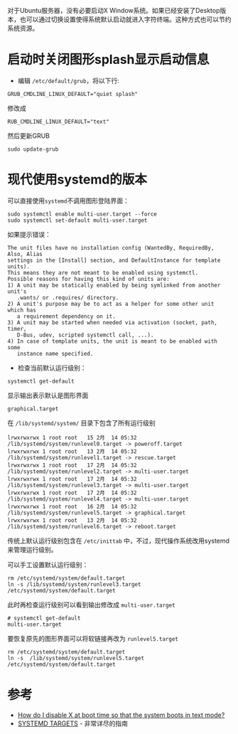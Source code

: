 对于Ubuntu服务器，没有必要启动X Window系统。如果已经安装了Desktop版本，也可以通过切换设置使得系统默认启动就进入字符终端。这种方式也可以节约系统资源。

# 启动时关闭图形splash显示启动信息

* 编辑 `/etc/default/grub`，将以下行:

```
GRUB_CMDLINE_LINUX_DEFAULT="quiet splash"
```

修改成

```
RUB_CMDLINE_LINUX_DEFAULT="text"
```

然后更新GRUB

```
sudo update-grub
```

# 现代使用systemd的版本

可以直接使用`systemd`不调用图形登陆界面：

```
sudo systemctl enable multi-user.target --force
sudo systemctl set-default multi-user.target
```

如果提示错误：

```
The unit files have no installation config (WantedBy, RequiredBy, Also, Alias
settings in the [Install] section, and DefaultInstance for template units).
This means they are not meant to be enabled using systemctl.
Possible reasons for having this kind of units are:
1) A unit may be statically enabled by being symlinked from another unit's
   .wants/ or .requires/ directory.
2) A unit's purpose may be to act as a helper for some other unit which has
   a requirement dependency on it.
3) A unit may be started when needed via activation (socket, path, timer,
   D-Bus, udev, scripted systemctl call, ...).
4) In case of template units, the unit is meant to be enabled with some
   instance name specified.
```

* 检查当前默认运行级别：

```
systemctl get-default
```

显示输出表示默认是图形界面

```
graphical.target
```

在 `/lib/systemd/system/` 目录下包含了所有运行级别

```
lrwxrwxrwx 1 root root   15 2月  14 05:32 /lib/systemd/system/runlevel0.target -> poweroff.target
lrwxrwxrwx 1 root root   13 2月  14 05:32 /lib/systemd/system/runlevel1.target -> rescue.target
lrwxrwxrwx 1 root root   17 2月  14 05:32 /lib/systemd/system/runlevel2.target -> multi-user.target
lrwxrwxrwx 1 root root   17 2月  14 05:32 /lib/systemd/system/runlevel3.target -> multi-user.target
lrwxrwxrwx 1 root root   17 2月  14 05:32 /lib/systemd/system/runlevel4.target -> multi-user.target
lrwxrwxrwx 1 root root   16 2月  14 05:32 /lib/systemd/system/runlevel5.target -> graphical.target
lrwxrwxrwx 1 root root   13 2月  14 05:32 /lib/systemd/system/runlevel6.target -> reboot.target
```

传统上默认运行级别包含在 `/etc/inittab` 中，不过，现代操作系统改用systemd来管理运行级别。

可以手工设置默认运行级别：

```
rm /etc/systemd/system/default.target
ln -s /lib/systemd/system/runlevel3.target /etc/systemd/system/default.target
```

此时再检查运行级别可以看到输出修改成 `multi-user.target`

```
# systemctl get-default
multi-user.target
```

要恢复原先的图形界面可以将软链接再改为 `runlevel5.target`

```
rm /etc/systemd/system/default.target
ln -s  /lib/systemd/system/runlevel5.target  /etc/systemd/system/default.target
```

# 参考

* [How do I disable X at boot time so that the system boots in text mode?](https://askubuntu.com/questions/16371/how-do-i-disable-x-at-boot-time-so-that-the-system-boots-in-text-mode)
* [SYSTEMD TARGETS](http://www.landoflinux.com/linux_runlevels_systemd.html) - 非常详尽的指南